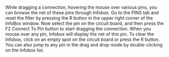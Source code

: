 While dragging a connection, hovering the mouse over various pins, you can browse the net of these pins through Infobox. Go to the PINS tab and reset the filter by pressing the R button in the upper right corner of the InfoBox window. Now select the pin on the circuit board, and then press the F2 Connect To Pin button to start dragging the connection. When you mouse over any pin, Infobox will display the net of this pin. To clear the Infobox, click on an empty spot on the circuit board or press the R button. You can also jump to any pin in the drag and drop mode by double-clicking on the Infobox list.
